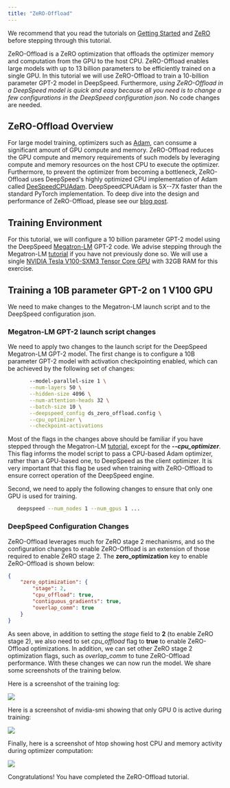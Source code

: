```yaml
---
title: "ZeRO-Offload"
---
```

We recommend that you read the tutorials on [Getting Started](/getting-started/)  and [ZeRO](/tutorials/zero/) before stepping through this tutorial.

ZeRO-Offload is a ZeRO optimization that offloads the optimizer memory and computation from the GPU to the host CPU. ZeRO-Offload enables large models with up to 13 billion parameters to be efficiently trained on a single GPU. In this tutorial we will use ZeRO-Offload to train a 10-billion parameter GPT-2 model in DeepSpeed. Furthermore, *using ZeRO-Offload in a DeepSpeed model is quick and easy because all you need is to change a few configurations in the DeepSpeed configuration json*. No code changes are needed.

## ZeRO-Offload Overview
For large model training, optimizers such as [Adam](https://arxiv.org/abs/1412.6980), can consume a significant amount of GPU compute and memory. ZeRO-Offload reduces the GPU compute and memory requirements of such models by leveraging compute and memory resources on the host CPU  to execute the optimizer. Furthermore, to prevent the optimizer from becoming a bottleneck, ZeRO-Offload uses DeepSpeed's highly optimized CPU implementation of Adam called [DeeSpeedCPUAdam](https://github.com/microsoft/DeepSpeed/tree/master/deepspeed/ops/adam). DeepSpeedCPUAdam is 5X--7X faster than the standard PyTorch implementation. To deep dive into the design and performance of ZeRO-Offload, please see our [blog post](https://www.microsoft.com/en-us/research/blog/deepspeed-extreme-scale-model-training-for-everyone/#toc-heading-3).

## Training Environment
For this tutorial, we will configure a 10 billion parameter GPT-2 model using the DeepSpeed [Megatron-LM](https://github.com/microsoft/DeepSpeedExamples/tree/master/Megatron-LM) GPT-2 code. We advise stepping through the Megatron-LM [tutorial](/tutorials/megatron/) if you have not previously done so. We will use a single [NVIDIA Tesla V100-SXM3 Tensor Core GPU](https://www.nvidia.com/en-us/data-center/v100/) with 32GB RAM for this exercise.

## Training a 10B parameter GPT-2 on 1 V100 GPU
We need to make changes to the Megatron-LM launch script and to the DeepSpeed configuration json.

### Megatron-LM GPT-2 launch script changes
We need to apply two changes to the launch script for the DeepSpeed Megatron-LM GPT-2 model. The first change is to configure a 10B parameter GPT-2 model with activation checkpointing enabled, which can be achieved by the following set of changes:

```bash
       --model-parallel-size 1 \
       --num-layers 50 \
       --hidden-size 4096 \
       --num-attention-heads 32 \
       --batch-size 10 \
       --deepspeed_config ds_zero_offload.config \
       --cpu_optimizer \
       --checkpoint-activations
```

Most of the flags in the changes above should be familiar if you have stepped through the Megatron-LM [tutorial](/tutorials/megatron/), except for the **_--cpu_optimizer_**. This flag informs the model script to pass a CPU-based Adam optimizer, rather than a GPU-based one, to DeepSpeed as the client optimizer. It is very important that this flag be used when training with ZeRO-Offload to ensure correct operation of the DeepSpeed engine.  

Second, we need to apply the following changes to ensure that only one GPU is used for training.
```bash
   deepspeed --num_nodes 1 --num_gpus 1 ...
```

### DeepSpeed Configuration Changes
ZeRO-Offload leverages much for ZeRO stage 2 mechanisms, and so the configuration changes to enable ZeRO-Offload is an extension of those required to enable ZeRO stage 2. The **zero_optimization** key to enable ZeRO-Offload is shown below:

```json
{
    "zero_optimization": {
        "stage": 2,
        "cpu_offload": true,
        "contiguous_gradients": true,
        "overlap_comm": true
    }
}
```

As seen above, in addition to setting the _stage_ field to **2** (to enable ZeRO stage 2), we also need to set _cpu_offload_ flag to **true** to enable ZeRO-Offload optimizations. In addition, we can  set other ZeRO stage 2 optimization flags, such as _overlap_comm_ to tune ZeRO-Offload performance.  With these changes we can now run the model. We share some screenshots of the training below.

Here is a screenshot of the training log:

<a href="/assets/images/zero_offload_dp1_10B_log.png">
<img src="/assets/images/zero_offload_dp1_10B_log.png">
</a>


Here is a screenshot of nvidia-smi showing that only GPU 0 is active during training:

<a href="/assets/images/zero_offload_dp1_10B_smi.png">
<img src="/assets/images/zero_offload_dp1_10B_smi.png">
</a>

Finally, here is a screenshot of htop showing host CPU and memory activity during optimizer computation:

<a href="/assets/images/zero_offload_dp1_10B_cpu.png">
<img src="/assets/images/zero_offload_dp1_10B_cpu.png">
</a>

Congratulations! You have completed the ZeRO-Offload tutorial.

